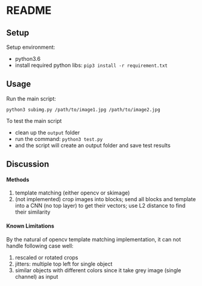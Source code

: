 # README

## Setup

Setup environment: 

- python3.6
- install required python libs: ```pip3 install -r requirement.txt```

## Usage

Run the main script:

```
python3 subimg.py /path/to/image1.jpg /path/to/image2.jpg
```

To test the main script

- clean up the ```output``` folder
- run the command: ``` python3 test.py ```
- and the script will create an output folder and save test results  

## Discussion

#### Methods

1. template matching (either opencv or skimage)
1. (not implemented) crop images into blocks; send all blocks and template into a CNN (no top layer) to get their vectors; use L2 distance to find their similarity

#### Known Limitations

By the natural of opencv template matching implementation, it can not handle following case well:

1. rescaled or rotated crops
1. jitters: multiple top left for single object
1. similar objects with different colors since it take grey image (single channel) as input
